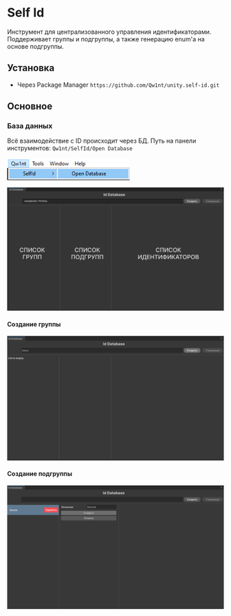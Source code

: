 ﻿# Self Id

Инструмент для централизованного управления идентификаторами.
Поддерживает группы и подгруппы, а также генерацию enum'а на основе подгруппы.

## Установка

- Через Package Manager `https://github.com/Qw1nt/unity.self-id.git`

## Основное

### База данных 
Всё взаимодействие с ID происходит через БД. Путь на панели инструментов:
`Qw1nt/SelfId/Open Database`

![App Screenshot](https://github.com/Qw1nt/unity.self-id/blob/master/Screenshots~/DatabaseWindowOpenPath.png?raw=true)

![App Screenshot](https://github.com/Qw1nt/unity.self-id/blob/master/Screenshots~/IdDatabaseWindowDescription.png?raw=true)


#### Создание группы
![App Screenshot](https://github.com/Qw1nt/unity.self-id/blob/master/Screenshots~/CreateGroup.png?raw=true)

#### Создание подгруппы
![App Screenshot](https://github.com/Qw1nt/unity.self-id/blob/master/Screenshots~/CreateSubgroup.png?raw=true)
